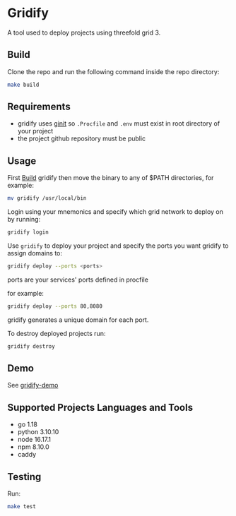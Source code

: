 # Gridify

A tool used to deploy projects using threefold grid 3.

## Build

Clone the repo and run the following command inside the repo directory:

```bash
make build
```

## Requirements

- gridify uses [ginit](https://github.com/rawdaGastan/ginit) so `.Procfile` and `.env` must exist in root directory of your project
- the project github repository must be public

## Usage

First [Build](#build) gridify then move the binary to any of $PATH directories, for example:

```bash
mv gridify /usr/local/bin
```

Login using your mnemonics and specify which grid network to deploy on by running:

```bash
gridify login
```

Use `gridify` to deploy your project and specify the ports you want gridify to assign domains to:

```bash
gridify deploy --ports <ports>
```

ports are your services' ports defined in procfile

for example:

```bash
gridify deploy --ports 80,8080
```

gridify generates a unique domain for each port.

To destroy deployed projects run:

```bash
gridify destroy
```

## Demo

See [gridify-demo](https://github.com/AbdelrahmanElawady/gridify-demo)

## Supported Projects Languages and Tools

- go 1.18
- python 3.10.10
- node 16.17.1
- npm 8.10.0
- caddy

## Testing

Run:

```bash
make test
```
